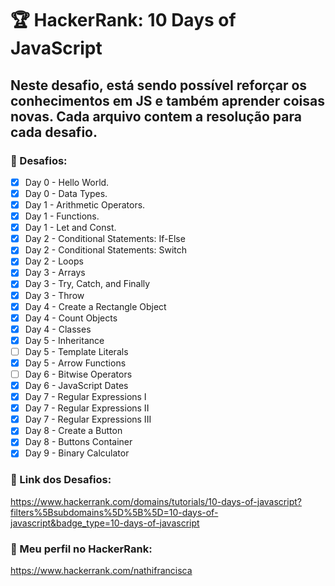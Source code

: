 # :trophy: **HackerRank:** 10 Days of JavaScript

## Neste desafio, está sendo possível reforçar os conhecimentos em JS e também aprender coisas novas. Cada arquivo contem a resolução para cada desafio.


### :pushpin: Desafios:

- [X] Day 0 - Hello World.  
- [X] Day 0 - Data Types.  
- [X] Day 1 - Arithmetic Operators.  
- [X] Day 1 - Functions.  
- [X] Day 1 - Let and Const.  
- [X] Day 2 - Conditional Statements: If-Else 
- [X] Day 2 - Conditional Statements: Switch
- [X] Day 2 - Loops
- [X] Day 3 - Arrays
- [X] Day 3 - Try, Catch, and Finally
- [X] Day 3 - Throw
- [X] Day 4 - Create a Rectangle Object
- [X] Day 4 - Count Objects
- [X] Day 4 - Classes
- [X] Day 5 - Inheritance
- [ ] Day 5 - Template Literals
- [X] Day 5 - Arrow Functions
- [ ] Day 6 - Bitwise Operators
- [X] Day 6 - JavaScript Dates
- [X] Day 7 - Regular Expressions I
- [X] Day 7 - Regular Expressions II
- [X] Day 7 - Regular Expressions III
- [X] Day 8 - Create a Button
- [X] Day 8 - Buttons Container
- [X] Day 9 - Binary Calculator

### :link: Link dos Desafios:
  
  https://www.hackerrank.com/domains/tutorials/10-days-of-javascript?filters%5Bsubdomains%5D%5B%5D=10-days-of-javascript&badge_type=10-days-of-javascript

### :link: Meu perfil no HackerRank: 

  https://www.hackerrank.com/nathifrancisca